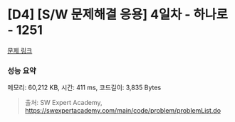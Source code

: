 # [D4] [S/W 문제해결 응용] 4일차 - 하나로 - 1251 

[문제 링크](https://swexpertacademy.com/main/code/problem/problemDetail.do?contestProbId=AV15StKqAQkCFAYD) 

### 성능 요약

메모리: 60,212 KB, 시간: 411 ms, 코드길이: 3,835 Bytes



> 출처: SW Expert Academy, https://swexpertacademy.com/main/code/problem/problemList.do